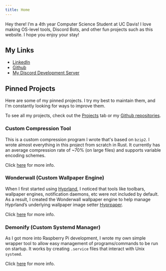 ```yaml
---
title: Home
---
```


Hey there! I’m a 4th year Computer Science Student at UC Davis! I love making
OS-level tools, Discord Bots, and other fun projects such as this website. I
hope you enjoy your stay!

## My Links

- [LinkedIn](https://linkedin.com/in/piyush-kumbhare)
- [Github](https://github.com/zSuperx)
- [My Discord Development Server](https://discord.gg/xaNgH27evH)

## Pinned Projects

Here are some of my pinned projects. I try my best to maintain them, and I'm
constantly looking for ways to improve them.

To see all my projects, check out the [Projects](./Projects/) tab or my
[Github repositories](https://github.com/zSuperx?tab=repositories).

### Custom Compression Tool

This is a custom compression program I wrote that's based on `bzip2`. I wrote
almost everything in this project from scratch in Rust. It currently has an
average compression rate of ~70% (on large files) and supports variable encoding
schemes.

Click [here](./Projects/compression.md) for more info.

### Wonderwall (Custom Wallpaper Engine)

When I first started using [Hyprland](https://hyprland.org/), I noticed that
tools like toolbars, wallpaper engines, notification daemons, etc were not
included by default. As a result, I created the Wonderwall wallpaper engine to
help manage Hyprland’s underlying wallpaper image setter
[Hyprpaper](https://github.com/hyprwm/hyprpaper).

Click [here](./Projects/wonderwall.md) for more info.

### Demonify (Custom Systemd Manager)

As I got more into Raspberry Pi development, I wrote my own simple wrapper tool
to allow easy management of programs/commands to be run on startup. It works by
creating `.service` files that interact with Unix `systemd`.

Click [here](./Projects/demonify.md) for more info.
